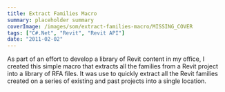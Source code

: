 ```yaml
---
title: Extract Families Macro
summary: placeholder summary
coverImage: /images/som/extract-families-macro/MISSING_COVER
tags: ["C#.Net", "Revit", "Revit API"]
date: "2011-02-02"
---
```


As part of an effort to develop a library of Revit content in my office, I created this simple macro that extracts all the families from a Revit project into a library of RFA files. It was use to quickly extract all the Revit families created on a series of existing and past projects into a single location.
